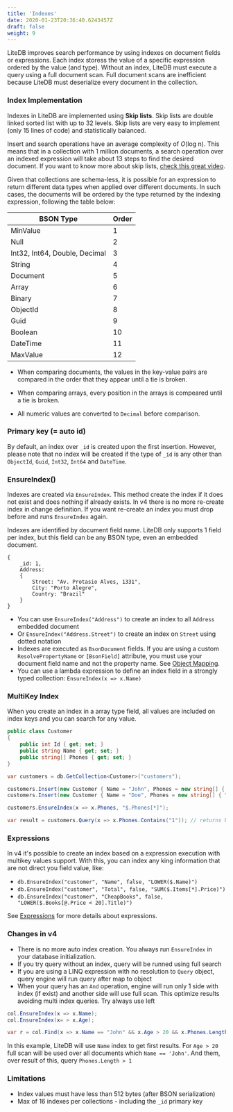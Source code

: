 ```yaml
---
title: 'Indexes'
date: 2020-01-23T20:36:40.6243457Z
draft: false
weight: 9
---
```


LiteDB improves search performance by using indexes on document fields or expressions. Each index storess the value of a specific expression ordered by the value (and type). Without an index, LiteDB must execute a query using a full document scan. Full document scans are inefficient because LiteDB must deserialize every document in the collection.

### Index Implementation

Indexes in LiteDB are implemented using **Skip lists**. Skip lists are double linked sorted list with up to 32 levels. Skip lists are very easy to implement (only 15 lines of code) and statistically balanced.

Insert and search operations have an average complexity of *O*(log n). This means that in a collection with 1 million documents, a search operation over an indexed expression will take about 13 steps to find the desired document. If you want to know more about skip lists, [check this great video](https://www.youtube.com/watch?v=kBwUoWpeH_Q). 

Given that collections are schema-less, it is possible for an expression to return different data types when applied over different documents. In such cases, the documents will be ordered by the type returned by the indexing expression, following the table below:

|BSON Type                     |Order|
|------------------------------|-----|
|MinValue                      |1    |
|Null                          |2    |
|Int32, Int64, Double, Decimal |3    |
|String                        |4    |
|Document                      |5    |
|Array                         |6    |
|Binary                        |7    |
|ObjectId                      |8    |
|Guid                          |9    |
|Boolean                       |10   |
|DateTime                      |11   |
|MaxValue                      |12   |

- When comparing documents, the values in the key-value pairs are compared in the order that they appear until a tie is broken.

- When comparing arrays, every position in the arrays is compeared until a tie is broken.

- All numeric values are converted to `Decimal` before comparison.

### Primary key (= auto id) 

By default, an index over `_id` is created upon the first insertion. However, please note that no index will be created if the type of `_id` is any other than `ObjectId`, `Guid`, `Int32`, `Int64` and `DateTime`.

### EnsureIndex()

Indexes are created via `EnsureIndex`. This method create the index if it does not exist and does nothing if already exists. In v4 there is no more re-create index in change definition. If you want re-create an index you must drop before and runs `EnsureIndex` again.

Indexes are identified by document field name. LiteDB only supports 1 field per index, but this field can be any BSON type, even an embedded document.

```JS
{
    _id: 1,
    Address:
    {
        Street: "Av. Protasio Alves, 1331",
        City: "Porto Alegre",
        Country: "Brazil"
    }
}
```

- You can use `EnsureIndex("Address")` to create an index to all `Address` embedded document
- Or `EnsureIndex("Address.Street")` to create an index on `Street` using dotted notation
- Indexes are executed as `BsonDocument` fields. If you are using a custom `ResolvePropertyName` or `[BsonField]` attribute, you must use your document field name and not the property name. See [Object Mapping](Object-Mapping).
- You can use a lambda expression to define an index field in a strongly typed collection: `EnsureIndex(x => x.Name)`

### MultiKey Index

When you create an index in a array type field, all values are included on index keys and you can search for any value.

```C#
public class Customer
{
    public int Id { get; set; }
    public string Name { get; set; }
    public string[] Phones { get; set; }
}

var customers = db.GetCollection<Customer>("customers");

customers.Insert(new Customer { Name = "John", Phones = new string[] { "1", "2", "5" });
customers.Insert(new Customer { Name = "Doe", Phones = new string[] { "1", "8" });

customers.EnsureIndex(x => x.Phones, "$.Phones[*]");

var result = customers.Query(x => x.Phones.Contains("1")); // returns both documents
```

### Expressions

In v4 it's possible to create an index based on a expression execution with multikey values support. With this, you can index any king information that are not direct you field value, like:

- `db.EnsureIndex("customer", "Name", false, "LOWER($.Name)")`
- `db.EnsureIndex("customer", "Total", false, "SUM($.Items[*].Price)")`
- `db.EnsureIndex("customer", "CheapBooks", false, "LOWER($.Books[@.Price < 20].Title)")`

See [Expressions](Expressions) for more details about expressions.

### Changes in v4

- There is no more auto index creation. You always run `EnsureIndex` in your database initialization.
- If you try query without an index, query will be runned using full search
- If you are using a LINQ expression with no resolution to `Query` object, query engine will run query after map to object
- When your query has an `And` operation, engine will run only 1 side with index (if exist) and another side will use full scan. This optimize results avoiding multi index queries. Try always use left

```C#
col.EnsureIndex(x => x.Name);
col.EnsureIndex(x= > x.Age);

var r = col.Find(x => x.Name == "John" && x.Age > 20 && x.Phones.Length > 1);
```

In this example, LiteDB will use `Name` index to get first results. For `Age > 20` full scan will be used over all documents which `Name == 'John'`. And them, over result of this, query `Phones.Length > 1`

###  Limitations

- Index values must have less than 512 bytes (after BSON serialization)
- Max of 16 indexes per collections - including the `_id` primary key